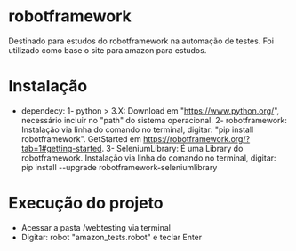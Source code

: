 # robotframework
Destinado para estudos do robotframework na automação de testes.
Foi utilizado como base o site para amazon para estudos.

# Instalação
- dependecy:
  1- python > 3.X: Download em "https://www.python.org/", necessário incluir no "path" do sistema operacional.
  2- robotframework: Instalação via linha do comando no terminal, digitar: "pip install robotframework". GetStarted em https://robotframework.org/?tab=1#getting-started. 
  3- SeleniumLibrary: É uma Library do robotframework. Instalação via linha do comando no terminal, digitar:  pip install --upgrade robotframework-seleniumlibrary

# Execução do projeto
- Acessar a pasta /webtesting via terminal
- Digitar: robot "amazon_tests.robot" e teclar Enter
